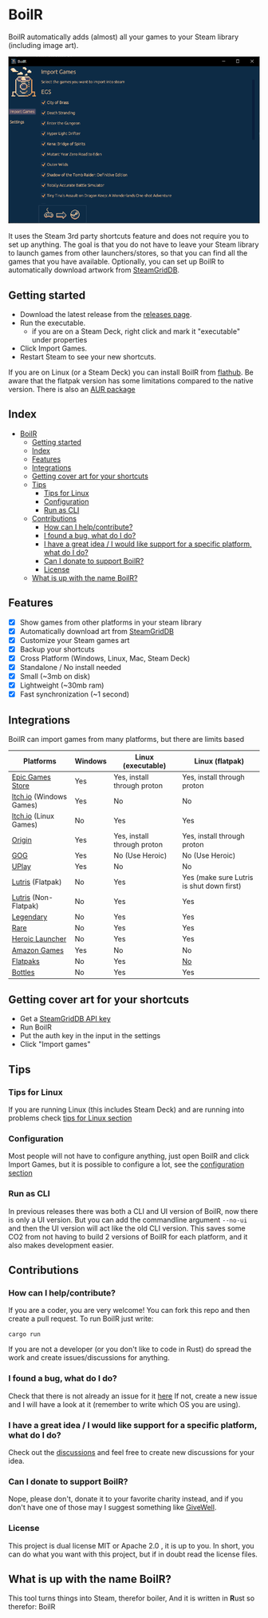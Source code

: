 # BoilR

BoilR automatically adds (almost) all your games to your Steam library (including image art).

![BoilR Screenshot](screenshot_1.png)

It uses the Steam 3rd party shortcuts feature and does not require you to set up anything.
The goal is that you do not have to leave your Steam library to launch games from other launchers/stores, so that you can find all the games that you have available.
Optionally, you can set up BoilR to automatically download artwork from [SteamGridDB](https://www.steamgriddb.com/).

## Getting started
- Download the latest release from the [releases page](https://github.com/PhilipK/BoilR/releases).
- Run the executable. 
    - if you are on a Steam Deck, right click and mark it "executable" under properties
- Click Import Games.
- Restart Steam to see your new shortcuts.

If you are on Linux (or a Steam Deck) you can install BoilR from [flathub](https://flathub.org/apps/details/io.github.philipk.boilr).
Be aware that the flatpak version has some limitations compared to the native version.
There is also an [AUR package](https://aur.archlinux.org/packages/steam-boilr-gui)

## Index
- [BoilR](#boilr)
  - [Getting started](#getting-started)
  - [Index](#index)
  - [Features](#features)
  - [Integrations](#integrations)
  - [Getting cover art for your shortcuts](#getting-cover-art-for-your-shortcuts)
  - [Tips](#tips)
    - [Tips for Linux](#tips-for-linux)
    - [Configuration](#configuration)
    - [Run as CLI](#run-as-cli)
  - [Contributions](#contributions)
    - [How can I help/contribute?](#how-can-i-helpcontribute)
    - [I found a bug, what do I do?](#i-found-a-bug-what-do-i-do)
    - [I have a great idea / I would like support for a specific platform, what do I do?](#i-have-a-great-idea--i-would-like-support-for-a-specific-platform-what-do-i-do)
    - [Can I donate to support BoilR?](#can-i-donate-to-support-boilr)
    - [License](#license)
  - [What is up with the name BoilR?](#what-is-up-with-the-name-boilr)


## Features

- [x] Show games from other platforms in your steam library
- [x] Automatically download art from [SteamGridDB](https://www.steamgriddb.com/)
- [x] Customize your Steam games art
- [x] Backup your shortcuts
- [x] Cross Platform (Windows, Linux, Mac, Steam Deck)
- [x] Standalone / No install needed
- [x] Small (~3mb on disk)
- [x] Lightweight (~30mb ram)
- [x] Fast synchronization (~1 second)

## Integrations

BoilR can import games from many platforms, but there are limits based 

| Platforms                                                                       | Windows | Linux (executable)          | Linux (flatpak)                                                           |
| ------------------------------------------------------------------------------- | ------- | --------------------------- | ------------------------------------------------------------------------- |
| [Epic Games Store](https://www.epicgames.com/)                                  | Yes     | Yes, install through proton | Yes, install through proton                                               |
| [Itch.io](https://itch.io/app) (Windows Games)                                  | Yes     | No                          | No                                                                        |
| [Itch.io](https://itch.io/app) (Linux Games)                                    | No      | Yes                         | Yes                                                                       |
| [Origin](https://www.origin.com)                                                | Yes     | Yes, install through proton | Yes, install through proton                                               |
| [GOG](https://www.gog.com/galaxy)                                               | Yes     | No (Use Heroic)             | No (Use Heroic)                                                           |
| [UPlay](https://ubisoftconnect.com)                                             | Yes     | No                          | No                                                                        |
| [Lutris](https://github.com/lutris/lutris) (Flatpak)                            | No      | Yes                         | Yes (make sure Lutris is shut down first)                                 |
| [Lutris](https://github.com/lutris/lutris) (Non-Flatpak)                        | No      | Yes                         | Yes                                                                       |
| [Legendary](https://github.com/derrod/legendary)                                | No      | Yes                         | Yes                                                                       |
| [Rare](https://github.com/Dummerle/Rare/releases)                               | No      | Yes                         | Yes                                                                       |
| [Heroic Launcher](https://github.com/Heroic-Games-Launcher/HeroicGamesLauncher) | No      | Yes                         | Yes                                                                       |
| [Amazon Games](https://gaming.amazon.com)                                       | Yes     | No                          | No                                                                        |
| [Flatpaks](https://flathub.org/)                                                | No      | Yes                         | [No](https://github.com/PhilipK/BoilR/issues/184#issuecomment-1192680467) |
| [Bottles](https://usebottles.com/)                                              | No      | Yes                         | Yes                                                                       |

## Getting cover art for your shortcuts

- Get a [SteamGridDB API key](https://www.steamgriddb.com/profile/preferences/api)
- Run BoilR
- Put the auth key in the input in the settings
- Click "Import games"


## Tips 

### Tips for Linux

If you are running Linux (this includes Steam Deck) and are running into problems check [tips for Linux section](tips_for_linux.md)

### Configuration

Most people will not have to configure anything, just open BoilR and click Import Games, but it is possible to configure a lot, see the [configuration section](configuration.md)

### Run as CLI

In previous releases there was both a CLI and UI version of BoilR, now there is only a UI version.
But you can add the commandline argument ``--no-ui`` and then the UI version will act like the old CLI version.
This saves some CO2 from not having to build 2 versions of BoilR for each platform, and it also makes development easier.

## Contributions 

### How can I help/contribute?
If you are a coder, you are very welcome! You can fork this repo and then create a pull request.
To run BoilR just write:

```shell
cargo run
```

If you are not a developer (or you don't like to code in Rust) do spread the work and create issues/discussions for anything.

### I found a bug, what do I do?
Check that there is not already an issue for it [here](https://github.com/PhilipK/BoilR/issues)
If not, create a new issue and I will have a look at it (remember to write which OS you are using).

### I have a great idea / I would like support for a specific platform, what do I do?
Check out the [discussions](https://github.com/PhilipK/BoilR/discussions) and feel free to create new discussions for your idea.


### Can I donate to support BoilR?
Nope, please don't, donate it to your favorite charity instead, and if you don't have one of those may I suggest something like [GiveWell](https://www.givewell.org/).

### License
This project is dual license MIT or Apache 2.0 , it is up to you. In short, you can do what you want with this project, but if in doubt read the license files.

## What is up with the name BoilR?
This tool turns things into Steam, therefor boiler, And it is written in **R**ust so therefor: BoilR
